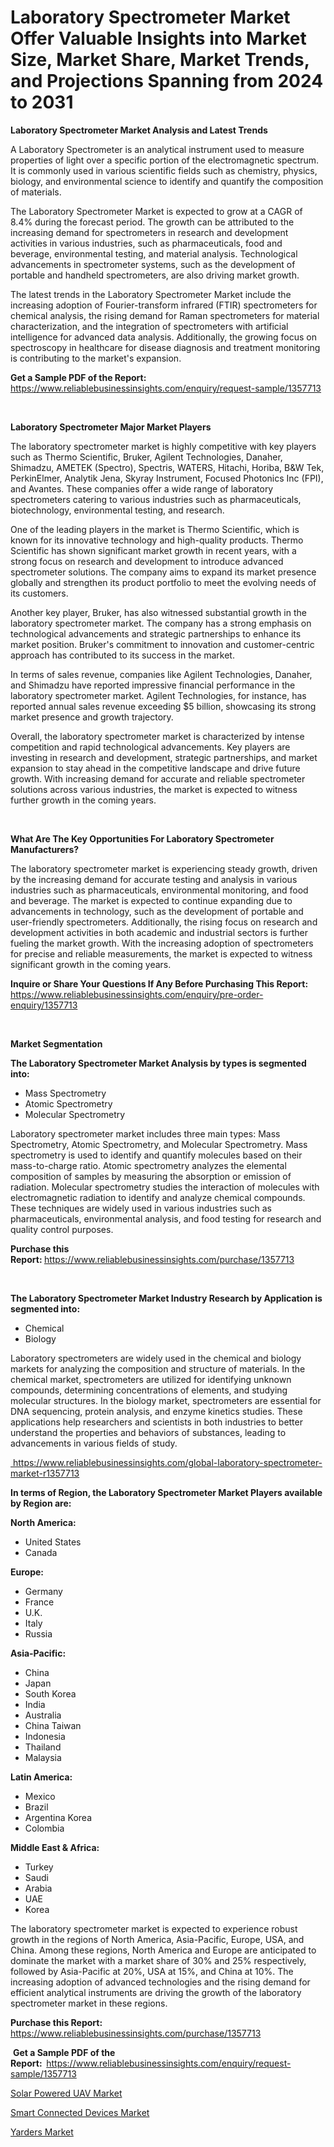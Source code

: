 <p><h1>Laboratory Spectrometer Market Offer Valuable Insights into Market Size, Market Share, Market Trends, and Projections Spanning from 2024 to 2031</h1></p><p><strong>Laboratory Spectrometer Market Analysis and Latest Trends</strong></p>
<p><p>A Laboratory Spectrometer is an analytical instrument used to measure properties of light over a specific portion of the electromagnetic spectrum. It is commonly used in various scientific fields such as chemistry, physics, biology, and environmental science to identify and quantify the composition of materials.</p><p>The Laboratory Spectrometer Market is expected to grow at a CAGR of 8.4% during the forecast period. The growth can be attributed to the increasing demand for spectrometers in research and development activities in various industries, such as pharmaceuticals, food and beverage, environmental testing, and material analysis. Technological advancements in spectrometer systems, such as the development of portable and handheld spectrometers, are also driving market growth.</p><p>The latest trends in the Laboratory Spectrometer Market include the increasing adoption of Fourier-transform infrared (FTIR) spectrometers for chemical analysis, the rising demand for Raman spectrometers for material characterization, and the integration of spectrometers with artificial intelligence for advanced data analysis. Additionally, the growing focus on spectroscopy in healthcare for disease diagnosis and treatment monitoring is contributing to the market's expansion.</p></p>
<p><strong>Get a Sample PDF of the Report:&nbsp;</strong> <a href="https://www.reliablebusinessinsights.com/enquiry/request-sample/1357713">https://www.reliablebusinessinsights.com/enquiry/request-sample/1357713</a></p>
<p>&nbsp;</p>
<p><strong>Laboratory Spectrometer Major Market Players</strong></p>
<p><p>The laboratory spectrometer market is highly competitive with key players such as Thermo Scientific, Bruker, Agilent Technologies, Danaher, Shimadzu, AMETEK (Spectro), Spectris, WATERS, Hitachi, Horiba, B&W Tek, PerkinElmer, Analytik Jena, Skyray Instrument, Focused Photonics Inc (FPI), and Avantes. These companies offer a wide range of laboratory spectrometers catering to various industries such as pharmaceuticals, biotechnology, environmental testing, and research.</p><p>One of the leading players in the market is Thermo Scientific, which is known for its innovative technology and high-quality products. Thermo Scientific has shown significant market growth in recent years, with a strong focus on research and development to introduce advanced spectrometer solutions. The company aims to expand its market presence globally and strengthen its product portfolio to meet the evolving needs of its customers.</p><p>Another key player, Bruker, has also witnessed substantial growth in the laboratory spectrometer market. The company has a strong emphasis on technological advancements and strategic partnerships to enhance its market position. Bruker's commitment to innovation and customer-centric approach has contributed to its success in the market.</p><p>In terms of sales revenue, companies like Agilent Technologies, Danaher, and Shimadzu have reported impressive financial performance in the laboratory spectrometer market. Agilent Technologies, for instance, has reported annual sales revenue exceeding $5 billion, showcasing its strong market presence and growth trajectory.</p><p>Overall, the laboratory spectrometer market is characterized by intense competition and rapid technological advancements. Key players are investing in research and development, strategic partnerships, and market expansion to stay ahead in the competitive landscape and drive future growth. With increasing demand for accurate and reliable spectrometer solutions across various industries, the market is expected to witness further growth in the coming years.</p></p>
<p>&nbsp;</p>
<p><strong>What Are The Key Opportunities For Laboratory Spectrometer Manufacturers?</strong></p>
<p><p>The laboratory spectrometer market is experiencing steady growth, driven by the increasing demand for accurate testing and analysis in various industries such as pharmaceuticals, environmental monitoring, and food and beverage. The market is expected to continue expanding due to advancements in technology, such as the development of portable and user-friendly spectrometers. Additionally, the rising focus on research and development activities in both academic and industrial sectors is further fueling the market growth. With the increasing adoption of spectrometers for precise and reliable measurements, the market is expected to witness significant growth in the coming years.</p></p>
<p><strong>Inquire or Share Your Questions If Any Before Purchasing This Report:</strong> <a href="https://www.reliablebusinessinsights.com/enquiry/pre-order-enquiry/1357713">https://www.reliablebusinessinsights.com/enquiry/pre-order-enquiry/1357713</a></p>
<p>&nbsp;</p>
<p><strong>Market Segmentation</strong></p>
<p><strong>The Laboratory Spectrometer Market Analysis by types is segmented into:</strong></p>
<p><ul><li>Mass Spectrometry</li><li>Atomic Spectrometry</li><li>Molecular Spectrometry</li></ul></p>
<p><p>Laboratory spectrometer market includes three main types: Mass Spectrometry, Atomic Spectrometry, and Molecular Spectrometry. Mass spectrometry is used to identify and quantify molecules based on their mass-to-charge ratio. Atomic spectrometry analyzes the elemental composition of samples by measuring the absorption or emission of radiation. Molecular spectrometry studies the interaction of molecules with electromagnetic radiation to identify and analyze chemical compounds. These techniques are widely used in various industries such as pharmaceuticals, environmental analysis, and food testing for research and quality control purposes.</p></p>
<p><strong>Purchase this Report:&nbsp;</strong><a href="https://www.reliablebusinessinsights.com/purchase/1357713">https://www.reliablebusinessinsights.com/purchase/1357713</a></p>
<p>&nbsp;</p>
<p><strong>The Laboratory Spectrometer Market Industry Research by Application is segmented into:</strong></p>
<p><ul><li>Chemical</li><li>Biology</li></ul></p>
<p><p>Laboratory spectrometers are widely used in the chemical and biology markets for analyzing the composition and structure of materials. In the chemical market, spectrometers are utilized for identifying unknown compounds, determining concentrations of elements, and studying molecular structures. In the biology market, spectrometers are essential for DNA sequencing, protein analysis, and enzyme kinetics studies. These applications help researchers and scientists in both industries to better understand the properties and behaviors of substances, leading to advancements in various fields of study.</p></p>
<p><a href="https://www.reliablebusinessinsights.com/global-laboratory-spectrometer-market-r1357713">&nbsp;https://www.reliablebusinessinsights.com/global-laboratory-spectrometer-market-r1357713</a></p>
<p><strong>In terms of Region, the Laboratory Spectrometer Market Players available by Region are:</strong></p>
<p>
    <p> <strong> North America: </strong>
        <ul>
            <li>United States</li>
            <li>Canada</li>
        </ul>
        </p> 
    <p> <strong> Europe: </strong>
        <ul>
            <li>Germany</li>
            <li>France</li>
            <li>U.K.</li>
            <li>Italy</li>
            <li>Russia</li>
        </ul>
        </p> 
    <p> <strong> Asia-Pacific: </strong>
        <ul>
            <li>China</li>
            <li>Japan</li>
            <li>South Korea</li>
            <li>India</li>
            <li>Australia</li>
            <li>China Taiwan</li>
            <li>Indonesia</li>
            <li>Thailand</li>
            <li>Malaysia</li>
        </ul>
        </p> 
    <p> <strong> Latin America: </strong>
        <ul>
            <li>Mexico</li>
            <li>Brazil</li>
            <li>Argentina Korea</li>
            <li>Colombia</li>
        </ul>
        </p> 
    <p> <strong> Middle East & Africa: </strong>
        <ul>
            <li>Turkey</li>
            <li>Saudi</li>
            <li>Arabia</li>
            <li>UAE</li>
            <li>Korea</li>
        </ul>
    </p>
    </p>
<p><p>The laboratory spectrometer market is expected to experience robust growth in the regions of North America, Asia-Pacific, Europe, USA, and China. Among these regions, North America and Europe are anticipated to dominate the market with a market share of 30% and 25% respectively, followed by Asia-Pacific at 20%, USA at 15%, and China at 10%. The increasing adoption of advanced technologies and the rising demand for efficient analytical instruments are driving the growth of the laboratory spectrometer market in these regions.</p></p>
<p><strong>Purchase this Report: </strong><a href="https://www.reliablebusinessinsights.com/purchase/1357713">https://www.reliablebusinessinsights.com/purchase/1357713</a></p>
<p>&nbsp;<strong>Get a Sample PDF of the Report:&nbsp;&nbsp;</strong><a href="https://www.reliablebusinessinsights.com/enquiry/request-sample/1357713">https://www.reliablebusinessinsights.com/enquiry/request-sample/1357713</a></p>
<p><strong></strong></p>
<p><p><a href="https://github.com/gcimaudf65/Market-Research-Report-List-2/blob/main/solar-powered-uav-market.md">Solar Powered UAV Market</a></p><p><a href="https://github.com/dmmanir420/Market-Research-Report-List-2/blob/main/smart-connected-devices-market.md">Smart Connected Devices Market</a></p><p><a href="https://github.com/susanjprice2023/Market-Research-Report-List-2/blob/main/yarders-market.md">Yarders Market</a></p></p>